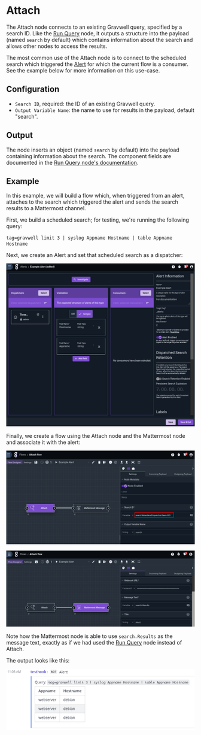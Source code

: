 # Attach

The Attach node connects to an existing Gravwell query, specified by a search ID. Like the [Run Query](runquery) node, it outputs a structure into the payload (named `search` by default) which contains information about the search and allows other nodes to access the results.

The most common use of the Attach node is to connect to the scheduled search which triggered the [Alert](/alerts/alerts) for which the current flow is a consumer. See the example below for more information on this use-case.

## Configuration

* `Search ID`, required: the ID of an existing Gravwell query.
* `Output Variable Name`: the name to use for results in the payload, default "search".

## Output

The node inserts an object (named `search` by default) into the payload containing information about the search. The component fields are documented in the [Run Query node's documentation](runquery).

## Example

In this example, we will build a flow which, when triggered from an alert, attaches to the search which triggered the alert and sends the search results to a Mattermost channel.

First, we build a scheduled search; for testing, we're running the following query:

```
tag=gravwell limit 3 | syslog Appname Hostname | table Appname Hostname
```

Next, we create an Alert and set that scheduled search as a dispatcher:

![](attach-alert.png)

Finally, we create a flow using the Attach node and the Mattermost node and associate it with the alert:

![](attach-flow1.png)

![](attach-flow2.png)

Note how the Mattermost node is able to use `search.Results` as the message text, exactly as if we had used the [Run Query](runquery) node instead of Attach.

The output looks like this:

![](attach-mattermost.png)

